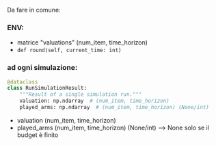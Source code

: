 Da fare in comune:

### ENV:
- matrice "valuations" (num_item, time_horizon)
- `def round(self, current_time: int)`



### ad ogni simulazione:

```python
@dataclass
class RunSimulationResult:
    """Result of a single simulation run."""
    valuation: np.ndarray  # (num_item, time_horizon)
    played_arms: np.ndarray  # (num_item, time_horizon) (None/int)
```

- valuation (num_item, time_horizon)
- played_arms (num_item, time_horizon) (None/int) --> None solo se il budget è finito
